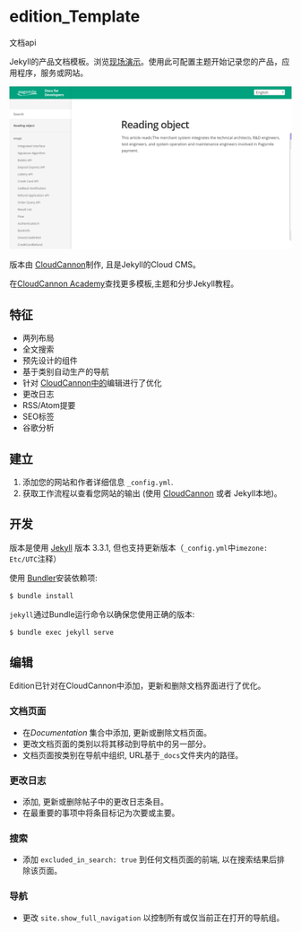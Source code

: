# edition_Template
文档api

Jekyll的产品文档模板。浏览[现场演示](https://long-pig.cloudvent.net/)。使用此可配置主题开始记录您的产品，应用程序，服务或网站。

![Edition template screenshot](images/_screenshot.png)

版本由 [CloudCannon](http://cloudcannon.com/)制作, 且是Jekyll的Cloud CMS。

在[CloudCannon Academy](https://learn.cloudcannon.com/)查找更多模板,主题和分步Jekyll教程。

## 特征

* 两列布局
* 全文搜索
* 预先设计的组件
* 基于类别自动生产的导航
* 针对 [CloudCannon中的](http://cloudcannon.com/)编辑进行了优化
* 更改日志
* RSS/Atom提要
* SEO标签
* 谷歌分析

## 建立

1. 添加您的网站和作者详细信息 `_config.yml`.
2. 获取工作流程以查看您网站的输出 (使用 [CloudCannon](https://app.cloudcannon.com/) 或者 Jekyll本地)。

## 开发

版本是使用 [Jekyll](http://jekyllrb.com/) 版本 3.3.1, 但也支持更新版本（`_config.yml`中`imezone: Etc/UTC`注释）

使用 [Bundler](http://bundler.io/)安装依赖项:

~~~bash
$ bundle install
~~~

`jekyll`通过Bundle运行命令以确保您使用正确的版本:

~~~bash
$ bundle exec jekyll serve
~~~

## 编辑

Edition已针对在CloudCannon中添加，更新和删除文档界面进行了优化。

### 文档页面

* 在*Documentation* 集合中添加, 更新或删除文档页面。
* 更改文档页面的类别以将其移动到导航中的另一部分。
* 文档页面按类别在导航中组织, URL基于`_docs`文件夹内的路径。

### 更改日志

* 添加, 更新或删除帖子中的更改日志条目。
* 在最重要的事项中将条目标记为次要或主要。

### 搜索

* 添加 `excluded_in_search: true` 到任何文档页面的前端, 以在搜索结果后排除该页面。

### 导航

* 更改 `site.show_full_navigation` 以控制所有或仅当前正在打开的导航组。
